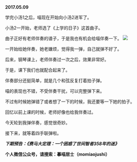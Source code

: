
          
**2017.05.09**

学完小汤1之后，喵现在开始向小汤2进军了。

小汤2一开始，老师选了《上学的日子》这首曲子。

曲子正好有老师伴奏的谱子，于是我也有机会给喵伴奏一下。
![](http://wx3.sinaimg.cn/large/627d9660ly1ffeounk26uj20yg0pudiq.jpg)


一开始给她伴奏，她老嫌烦，觉得我一弹，自己就弹不好了。

后来，钢琴课上，老师伴奏过一次之后，效果非常好。

于是，课下我们也就配合起来了。

伴奏部分还挺简单，就是几个和弦反复打着拍子弹。

喵的表现也不错，不受伴奏干扰，可以完整弹下来。

不过有时候她弹错了或者想了一下的时候，我还要等一下她的拍子。

回忆以前上课的时候，老师好像也给我伴奏过。

今天轮到我弹伴奏，感觉很奇妙。

接下来，就等着四手联弹啦。


***下期预告：《费马大定理：一个困惑了世间智者358年的迷》***


**个人微信公众号，请搜索：摹喵居士（momiaojushi）**

        